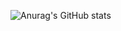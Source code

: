 ![Anurag's GitHub stats](https://github-readme-stats.vercel.app/api?username=BEC0ME&show_icons=true&theme=radical)
